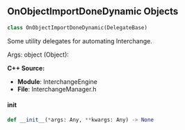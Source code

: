 ## OnObjectImportDoneDynamic Objects

```python
class OnObjectImportDoneDynamic(DelegateBase)
```

Some utility delegates for automating Interchange.

Args:
    object (Object):

**C++ Source:**

- **Module**: InterchangeEngine
- **File**: InterchangeManager.h

<a id="unreal.OnObjectImportDoneDynamic.__init__"></a>

#### __init__

```python
def __init__(*args: Any, **kwargs: Any) -> None
```

<a id="unreal.AdvancedCopyCompletedEvent"></a>